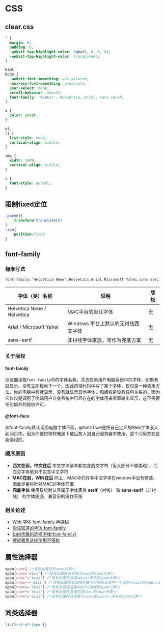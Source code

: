 # CSS

## clear.css

```css
* {
  margin: 0;
  padding: 0;
  -webkit-tap-highlight-color: rgba(0, 0, 0, 0);
  -webkit-tap-highlight-color: transparent;
}

html,
body {
  -webkit-font-smoothing: antialiased;
  -moz-osx-font-smoothing: grayscale;
  user-select: none;
  scroll-behavior :smooth;
  font-family: 'Avenir', Helvetica, Arial, sans-serif;
}

a {
  color: unset;
}

ul,
li {
  list-style: none;
  vertical-align: middle;
}

img {
  width: 100%;
  vertical-align: middle;
}

i {
  font-style: normal;
}

```

## 限制fixed定位

```css
.parent{
	transform:translate(0)
}
.son{
	position:fixed
}
```

## font-family

### 标准写法

```css
font-family:'Helvetica Neue',Helvetica,Arial,Microsoft Yahei,sans-serif;
```

| 字体（类）名称             | 说明                               | 版权 |
| -------------------------- | ---------------------------------- | ---- |
| Helvetica Neue / Helvetica | MAC平台的默认字体                  | 无   |
| Arial / Microsoft Yahei    | Windows 平台上默认的无衬线西文字体 | 无   |
| sans-serif                 | 非衬线字体家族，常作为兜底方案     | 无   |

### 关于版权

#### font-family

浏览器读取`font-family`中的字体名称，并去检索用户电脑系统中的字体，如果有就显示，没有立即检索下一个。因此前端代码中写了某个字体，仅仅是一种调用方法，你的电脑中有就显示，没有就显示其他字体，和版权是没有任何关系的。因为它仅仅是调用了终端用户自身系统中已经存在的字体用来屏幕输出显示，这不需要任何额外的授权许可。

#### @font-face

和font-family默认调用电脑字体不同，@font-face是把自己定义的Web字体嵌入到网页中。因为你要把微软雅黑下载后放入到自己服务器中使用，这个引用方式是会侵权的。

### 顺序原则

* **西文在前，中文在后**  中文字体基本都包含西文字符（但大部分不够美观），而西文字体绝对不包含中文字符
* **MAC在前，WIN在后** 同上，MAC中的许多中文字体在window中没有预装，因此尽量将针对MAC的字体前置
* **兜底字体** 使用系统默认且属于字体家族 **serif**（衬线） 和 **sans-serif**（非衬线） 的字体兜底，兼容旧的操作系统

### 相关论述

* [Web 字体 font-family 再探秘](https://juejin.im/post/5d5376b5e51d453c11684c3b#heading-8)
* [你该知道的字体 font-family](https://github.com/chokcoco/iCSS/issues/6)
* [如何优雅的选择字体(font-family)](https://segmentfault.com/a/1190000006110417)
* [微软雅黑这样使用不侵权](https://www.zhihu.com/search?type=content&q=font-family%20%E7%89%88%E6%9D%83)

## 属性选择器
```css
span[name] /*具有此属性的span元素*/
span[name='xixi'] /*具有此属性且值等于xixi的span元素*/
span[name^='xixi'] /*具有此属性且值以xixi开头的span元素*/
span[name～='xixi'] /*具有此属性且值用空格为分隔符且其中一个值等于xixi的span元素*/
span[name$='xixi'] /*具有此属性且值以xixi结尾的span元素*/
span[name*='xixi'] /*具有此属性且值包含xixi的span元素*/
span[name|='xixi'] /*具有此属性且值等于xixi或以xixi-开头的span元素*/
```

## 同类选择器
```css
li:first-of-type {}
```